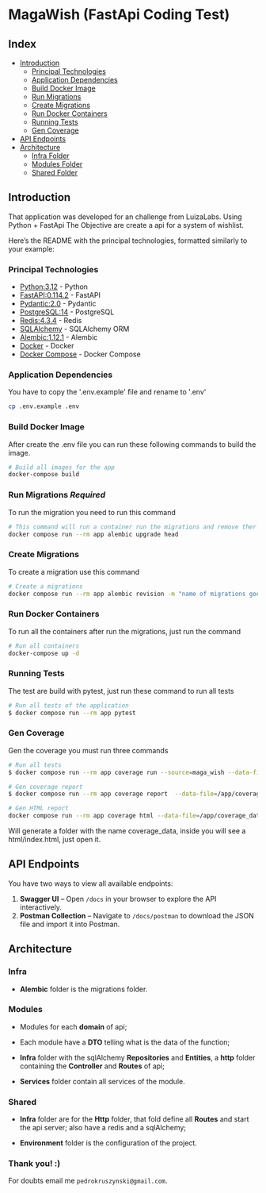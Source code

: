# MagaWish (FastApi Coding Test)

## Index

- [Introduction](https://github.com/PedroKruszynski/MagaWish#introduction)
  - [Principal Technologies](https://github.com/PedroKruszynski/MagaWish#principal-technologies)
  - [Application Dependencies](https://github.com/PedroKruszynski/MagaWish#application-dependencies)
  - [Build Docker Image](https://github.com/PedroKruszynski/MagaWish#build-docker-image)
  - [Run Migrations](https://github.com/PedroKruszynski/MagaWish#run-migrations-required)
  - [Create Migrations](https://github.com/PedroKruszynski/MagaWish#create-migrations)
  - [Run Docker Containers](https://github.com/PedroKruszynski/MagaWish#run-docker-containers)
  - [Running Tests](https://github.com/PedroKruszynski/MagaWish#running-tests)
  - [Gen Coverage](https://github.com/PedroKruszynski/MagaWish#gen-coverage)
- [API Endpoints](https://github.com/PedroKruszynski/MagaWish#api-endpoints)
- [Architecture](https://github.com/PedroKruszynski/MagaWish#Architecture)
  - [Infra Folder](https://github.com/PedroKruszynski/MagaWish#infra)
  - [Modules Folder](https://github.com/PedroKruszynski/MagaWish#modules)
  - [Shared Folder](https://github.com/PedroKruszynski/MagaWish#shared)

## Introduction

That application was developed for an challenge from LuizaLabs. Using Python + FastApi
The Objective are create a api for a system of wishlist.

Here’s the README with the principal technologies, formatted similarly to your example:

### Principal Technologies

- [Python:3.12](https://www.python.org/downloads/release/python-3120/) - Python
- [FastAPI:0.114.2](https://fastapi.tiangolo.com/) - FastAPI
- [Pydantic:2.0](https://pydantic-docs.helpmanual.io/) - Pydantic
- [PostgreSQL:14](https://www.postgresql.org/) - PostgreSQL
- [Redis:4.3.4](https://redis.io/) - Redis
- [SQLAlchemy](https://www.sqlalchemy.org/) - SQLAlchemy ORM
- [Alembic:1.12.1](https://alembic.sqlalchemy.org/en/latest/) - Alembic
- [Docker](https://www.docker.com/) - Docker
- [Docker Compose](https://docs.docker.com/compose/) - Docker Compose

### Application Dependencies

You have to copy the '.env.example' file and rename to '.env'

``` bash
cp .env.example .env
```

### Build Docker Image

After create the .env file you can run these following commands to build the image.

``` bash
# Build all images for the app
docker-compose build
```

### Run Migrations *Required*

To run the migration you need to run this command

``` bash
# This command will run a container run the migrations and remove ther container after finish
docker compose run --rm app alembic upgrade head
```

### Create Migrations

To create a migration use this command

``` bash
# Create a migrations
docker compose run --rm app alembic revision -m "name of migrations goes here"
```

### Run Docker Containers

To run all the containers after run the migrations, just run the command

``` bash
# Run all containers
docker-compose up -d
```

### Running Tests

The test are build with pytest, just run these command to run all tests

``` bash
# Run all tests of the application
$ docker compose run --rm app pytest
```

### Gen Coverage

Gen the coverage you must run three commands

``` bash
# Run all tests
$ docker compose run --rm app coverage run --source=maga_wish --data-file=/app/coverage_data/.coverage -m pytest

# Gen coverage report
$ docker compose run --rm app coverage report  --data-file=/app/coverage_data/.coverage --show-missing

# Gen HTML report
docker compose run --rm app coverage html --data-file=/app/coverage_data/.coverage -d /app/coverage_data/html
```

Will generate a folder with the name coverage_data, inside you will see a html/index.html, just open it.

## API Endpoints

You have two ways to view all available endpoints:

1. **Swagger UI** – Open `/docs` in your browser to explore the API interactively.
2. **Postman Collection** – Navigate to `/docs/postman` to download the JSON file and import it into Postman.

## Architecture

### Infra

- **Alembic** folder is the migrations folder.

### Modules

- Modules for each **domain** of api;

- Each module have a **DTO** telling what is the data of the function;

- **Infra** folder with the sqlAlchemy **Repositories** and **Entities**, a **http** folder containing the **Controller** and **Routes** of api;

- **Services** folder contain all services of the module.

### Shared

- **Infra** folder are for the **Http** folder, that fold define all **Routes** and start the api server; also have a redis and a sqlAlchemy;

- **Environment** folder is the configuration of the project.

### Thank you! :)

For doubts email me `pedrokruszynski@gmail.com`.
